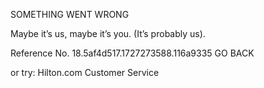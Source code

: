 SOMETHING WENT WRONG

Maybe it’s us, maybe it’s you.
(It’s probably us).

Reference No. 18.5af4d517.1727273588.116a9335
GO BACK

or try:
Hilton.com Customer Service